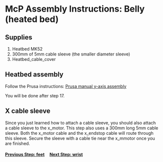 # McP Assembly Instructions: Belly (heated bed)

## Supplies

1. Heatbed MK52
1. 300mm of 5mm cable sleeve (the smaller diameter sleeve)
1. Heatbed_cable_cover

## Heatbed assembly

Follow the Prusa instructions: [Prusa manual y-axis assembly](https://manual.prusa3d.com/Guide/7.+Heatbed++&+PSU+assembly+(textile+sleeve)/589?lang=en)

You will be done after step 17. 

## X cable sleeve

Since you just learned how to attach a cable sleeve, you should also attach a cable sleeve to the x_motor.  This step also uses a 300mm long 5mm cable sleeve.  Both the x_motor cable and the x_endstop cable will route through this sleeve.  Secure the sleeve with a cable tie near the x_mmotor once you are finished.


#### [Previous Step: feet](feet.md) &nbsp;&nbsp;&nbsp; [Next Step: wrist](wrist.md)
